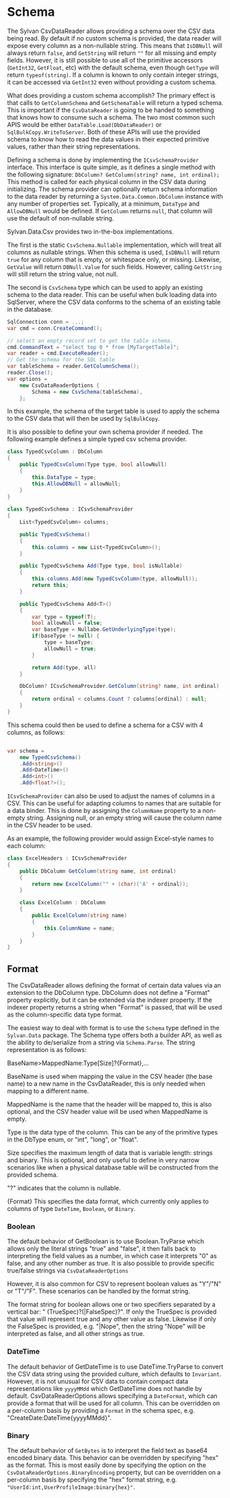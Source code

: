 # Schema

The Sylvan CsvDataReader allows providing a schema over the CSV data being read. By default if no custom schema is provided, the data reader will expose  every column as a non-nullable string. This means that `IsDBNull` will always return `false`, and `GetString` will return `""` for all missing and empty fields. However, it is still possible to use all of the primitive accessors (`GetInt32`, `GetFloat`, etc) with the default schema, even though `GetType` will return `typeof(string)`. If a column is known to only contain integer strings, it can be accessed via `GetInt32` even without providing a custom schema.

What does providing a custom schema accomplish? The primary effect is that calls to `GetColumnSchema` and `GetSchemaTable` will return a typed schema. This is important if the `CsvDataReader` is going to be handed to something that knows how to consume such a schema. The two most common such APIS would be either `DataTable.Load(DbDataReader)` or `SqlBulkCopy.WriteToServer`. Both of these APIs will use the provided schema to know how to read the data values in their expected primitive values, rather than their string representations.

Defining a schema is done by implementing the `ICsvSchemaProvider` interface. This interface is quite simple, as it defines a single method with the following signature:
`DbColumn? GetColumn(string? name, int ordinal);`
This method is called for each physical column in the CSV data during initializing. The schema provider can optionally return schema information to the data reader by returning a `System.Data.Common.DbColumn` instance with any number of properties set. Typically, at a minimum, `DataType` and `AllowDBNull` would be defined. If `GetColumn` returns `null`, that column will use the default of non-nullable string.

Sylvan.Data.Csv provides two in-the-box implementations. 

The first is the static `CsvSchema.Nullable` implementation, which will treat all columns as nullable strings. When this schema is used, `IsDBNull` will return `true` for any column that is empty, or whitespace only, or missing. Likewise, `GetValue` will return `DBNull.Value` for such fields.  However, calling `GetString` will still return the string value, not null.

The second is `CsvSchema` type which can be used to apply an existing schema to the data reader. This can be useful when bulk loading data into SqlServer, where the CSV data conforms to the schema of an existing table in the database.

```C#
SqlConnection conn = ...;
var cmd = conn.CreateCommand();

// select an empty record set to get the table schema.
cmd.CommandText = "select top 0 * from [MyTargetTable]";
var reader = cmd.ExecuteReader();
// Get the schema for the SQL table
var tableSchema = reader.GetColumnSchema();
reader.Close();
var options = 
    new CsvDataReaderOptions {
        Schema = new CsvSchema(tableSchema),
    };
```
In this example, the schema of the target table is used to apply the schema to the CSV data that will then be used by `SqlBulkCopy`.

It is also possible to define your own schema provider if needed. The following example defines a simple typed csv schema provider.

```C#
class TypedCsvColumn : DbColumn
{
    public TypedCsvColumn(Type type, bool allowNull)
    {
        this.DataType = type;
        this.AllowDBNull = allowNull;
    }
}
    
class TypedCsvSchema : ICsvSchemaProvider
{
    List<TypedCsvColumn> columns;

    public TypedCsvSchema()
    {
        this.columns = new List<TypedCsvColumn>();
    }

    public TypedCsvSchema Add(Type type, bool isNullable)
    {
        this.columns.Add(new TypedCsvColumn(type, allowNull));
        return this;
    }

    public TypedCsvSchema Add<T>()
    {
        var type = typeof(T);
        bool allowNull = false;
        var baseType = Nullabe.GetUnderlyingType(type);
        if(baseType != null) {
            type = baseType;
            allowNull = true;
        }

        return Add(type, all)
    }

    DbColumn? ICsvSchemaProvider.GetColumn(string? name, int ordinal)
    {
        return ordinal < columns.Count ? columns[ordinal] : null;
    }
}
```

This schema could then be used to define a schema for a CSV with 4 columns, as follows:

```C#

var schema = 
    new TypedCsvSchema()
    .Add<string>()
    .Add<DateTime>()
    .Add<int>()
    .Add<float?>();

```

`ICsvSchemaProvider` can also be used to adjust the names of columns in a CSV. This can be useful for adapting columns to names that are suitable for a data binder. This is done by assigning the `ColumnName` property to a non-empty string. Assigning null, or an empty string will cause the column name in the CSV header to be used.

As an example, the following provider would assign Excel-style names to each column:

```C#
class ExcelHeaders : ICsvSchemaProvider
{
	public DbColumn GetColumn(string name, int ordinal)
	{
		return new ExcelColumn("" + (char)('A' + ordinal));
	}

	class ExcelColumn : DbColumn
	{
		public ExcelColumn(string name)
		{
			this.ColumnName = name;
		}
	}
}

```

## Format

The CsvDataReader allows defining the format of certain data values via an extension to the DbColumn type. DbColumn does not define a "Format" property explicitly, but it can be extended via the indexer property. If the indexer property returns a string when "Format" is passed, that will be used as the column-specific data type format.

The easiest way to deal with format is to use the `Schema` type defined in the `Sylvan.Data` package. The Schema type offers both a builder API, as well as the ability to de/serialize from a string via `Schema.Parse`. The string representation is as follows:

BaseName>MappedName:Type[Size]?{Format},...

BaseName is used when mapping the value in the CSV header (the base name) to a new name in the CsvDataReader, this is only needed when mapping to a different name. 

MappedName is the name that the header will be mapped to, this is also optional, and the CSV header value will be used when MappedName is empty.

Type is the data type of the column. This can be any of the primitive types in the DbType enum, or "int", "long", or "float".

Size specifies the maximum length of data that is variable length: strings and binary. This is optional, and only useful to define in very narrow scenarios like when a physical database table will be constructed from the provided schema.

"?" indicates that the column is nullable.

{Format} This specifies the data format, which currently only applies to columns of type `DateTime`, `Boolean`, or `Binary`.

### Boolean
The default behavior of GetBoolean is to use Boolean.TryParse which allows only the literal strings "true" and "false", it then falls back to interpreting the field values as a number, in which case it interprets "0" as false, and any other number as true. It is also possible to provide specific true/false strings via `CsvDataReaderOptions`

However, it is also common for CSV to represent boolean values as "Y"/"N" or "T"/"F". These scenarios can be handled by the format string.

The format string for boolean allows one or two specifiers separated by a vertical bar: "
(TrueSpec)?(|FalseSpec)?". If only the TrueSpec is provided that value will represent true and any other value as false. Likewise if only the FalseSpec is provided, e.g. "|Nope", then the string "Nope" will be interpreted as false, and all other strings as true.

### DateTime
The default behavior of GetDateTime is to use DateTime.TryParse to convert the CSV data string using the provided culture, which defaults to `Invariant`. However, it is not unusual for CSV data to contain compact data representations like `yyyyMMdd` which GetDateTime does not handle by default. CsvDataReaderOptions allows specifying a `DateFormat`, which can provide a format that will be used for all column. This can be overridden on a per-column basis by providing a `Format` in the schema spec, e.g. "CreateDate:DateTime{yyyyMMdd}".

### Binary
The default behavior of `GetBytes` is to interpret the field text as base64 encoded binary data. This behavior can be overridden by specifying "hex" as the format. This is most easily done by specifying the option on the `CsvDataReaderOptions.BinaryEncoding` property, but can be overridden on a per-column basis by specifying the "hex" format string, e.g. `"UserId:int,UserProfileImage:binary{hex}"`.